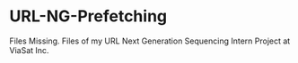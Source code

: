 # URL-NG-Prefetching
Files Missing. Files of my URL Next Generation Sequencing Intern Project at ViaSat Inc.
